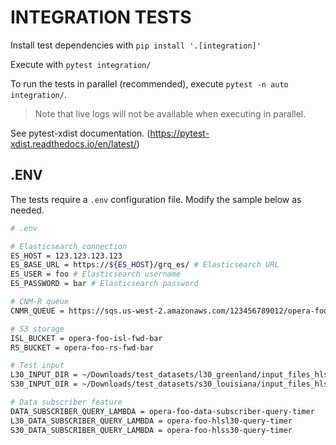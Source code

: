 # INTEGRATION TESTS

Install test dependencies with `pip install '.[integration]'`

Execute with `pytest integration/`

To run the tests in parallel (recommended), execute `pytest -n auto integration/`. 

>Note that live logs will not be available when executing in parallel.

See pytest-xdist documentation. (https://pytest-xdist.readthedocs.io/en/latest/)

## .ENV

The tests require a `.env` configuration file. Modify the sample below as needed.

```bash
# .env

# Elasticsearch connection
ES_HOST = 123.123.123.123
ES_BASE_URL = https://${ES_HOST}/grq_es/ # Elasticsearch URL
ES_USER = foo # Elasticsearch username
ES_PASSWORD = bar # Elasticsearch password

# CNM-R queue
CNMR_QUEUE = https://sqs.us-west-2.amazonaws.com/123456789012/opera-foo-1-daac-cnm-response

# S3 storage
ISL_BUCKET = opera-foo-isl-fwd-bar
RS_BUCKET = opera-foo-rs-fwd-bar

# Test input
L30_INPUT_DIR = ~/Downloads/test_datasets/l30_greenland/input_files_hls_v2.0
S30_INPUT_DIR = ~/Downloads/test_datasets/s30_louisiana/input_files_hls_v2.0

# Data subscriber feature
DATA_SUBSCRIBER_QUERY_LAMBDA = opera-foo-data-subscriber-query-timer
L30_DATA_SUBSCRIBER_QUERY_LAMBDA = opera-foo-hlsl30-query-timer
S30_DATA_SUBSCRIBER_QUERY_LAMBDA = opera-foo-hlss30-query-timer
```